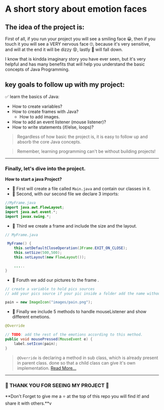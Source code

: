 # A short story about emotion faces

## The idea of the project is:

First of all, if you run your project you will see a smiling face 😀, then if you touch it you will see a VERY nervous face 🙄, because it's very sensitive, and will at the end it will be dizzy 😵, lastly 🥴 will fall down.

I know that is kindda imaginary story you have ever seen, but it's very helpful and has many benefits that will help you understand the basic concepts of Java Programming.


## key goals to follow up with my project:

✅ learn the basics of Java:
- How to create variables?
- How to create frames with Java?
    - How to add images.
- How to add an event listener (mouse listener)?
- How to write statements (if/else, loops)?

> Regardless of how basic the project is, it is easy to follow up and absorb the core Java concepts.

> Remember, learning programming can't be without building projects!

---


### Finally, let's dive into the project.

**How to start a java Project?**

- 📌 First will create a file called ```Main.java``` and contain our classes in it. 
- 📌 Second, with our second file we declare 3 imports:
```Java 
//MyFrame.java
import java.awt.FlowLayout;
import java.awt.event.*;
import javax.swing.*;
```
- 📌 Third we create a frame and include the size and the layout.
```Java
// MyFrame.java

 MyFrame() {
    this.setDefaultCloseOperation(JFrame.EXIT_ON_CLOSE);
    this.setSize(500,500);
    this.setLayout(new FlowLayout());

    .....
}
```
- 📌 Foruth we add our pictures to the frame .
```Java
// create a variable to hold pics sources
// add your pics source if your pic inside a folder add the name without . or / e.g.

pain = new ImageIcon("images/pain.png");
```
- 📌 Finally we include 5 methods to handle mouseListener and show different emetions.
```Java
@Override

// TODO: add the rest of the emotions according to this method.
public void mousePressed(MouseEvent e) {
    label.setIcon(pain);
}
```
> ```@Override``` is declaring a method in sub class, which is already present in parent class.
done so that a child class can give it's own implementation. [Read More...](https://www.programiz.com/java-programming/method-overriding)


---

### 💟 THANK YOU FOR SEEING MY PROJECT 💟 
**Don't Forget to give me a ⭐️ at the top of this repo you will find it! and share it with others.**v